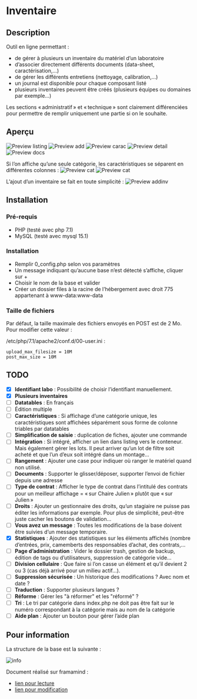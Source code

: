 # Inventaire

## Description

Outil en ligne permettant :
* de gérer à plusieurs un inventaire du matériel d’un laboratoire
* d’associer directement différents documents (data-sheet, caractérisation,…)
* de gérer les différents entretiens (nettoyage, calibration,…)
* un journal est disponible pour chaque composant listé
* plusieurs inventaires peuvent être créés (plusieurs équipes ou domaines par exemple…)

Les sections « administratif » et « technique » sont clairement différenciées pour permettre de remplir uniquement une partie si on le souhaite.

## Aperçu

![Preview listing](./README_screenshot_listing.png)
![Preview add](./README_screenshot_add.png)
![Preview carac](./README_screenshot_carac.png)
![Preview detail](./README_screenshot_detail.png)
![Preview docs](./README_screenshot_docs.png)

Si l’on affiche qu’une seule catégorie, les caractéristiques se séparent en différentes colonnes :
![Preview cat](./README_screenshot_catform.png)
![Preview cat](./README_screenshot_cat.png)

L’ajout d’un inventaire se fait en toute simplicité :
![Preview addinv](./README_screenshot_addinv.png)


## Installation

### Pré-requis
* PHP (testé avec php 7.1)
* MySQL (testé avec mysql 15.1)

### Installation
* Remplir 0_config.php selon vos paramètres
* Un message indiquant qu’aucune base n’est détecté s’affiche, cliquer sur +
* Choisir le nom de la base et valider
* Créer un dossier files à la racine de l’hébergement avec droit 775 appartenant à www-data:www-data

### Taille de fichiers
Par défaut, la taille maximale des fichiers envoyés en POST est de 2 Mo. Pour modifier cette valeur :

/etc/php/7.1/apache2/conf.d/00-user.ini :
```
upload_max_filesize = 10M
post_max_size = 10M
```


## TODO

- [x] **Identifiant labo** : Possibilité de choisir l’identifiant manuellement.
- [x] **Plusieurs inventaires**
- [ ] **Datatables** : En français
- [ ] Édition multiple
- [ ] **Caractéristiques** : Si affichage d’une catégorie unique, les caractéristiques sont affichées séparément sous forme de colonne triables par datatables
- [ ] **Simplification de saisie** : duplication de fiches, ajouter une commande
- [ ] **Intégration** : Si intégré, afficher un lien dans listing vers le conteneur. Mais également gérer les lots. Il peut arriver qu’un lot de filtre soit acheté et que l’un d’eux soit intégré dans un montage…
- [ ] **Rangement** : Ajouter une case pour indiquer où ranger le matériel quand non utilisé.
- [ ] **Documents** : Supporter le glisser/déposer, supporter l’envoi de fichier depuis une adresse
- [ ] **Type de contrat** : Afficher le type de contrat dans l’intitulé des contrats pour un meilleur affichage = « sur Chaire Julien » plutôt que « sur Julien »
- [ ] **Droits** : Ajouter un gestionnaire des droits, qu’un stagiaire ne puisse pas éditer les informations par exemple. Pour plus de simplicité, peut-être juste cacher les boutons de validation…
- [ ] **Vous avez un message** : Toutes les modifications de la base doivent être suivies d’un message temporaire.
- [x] **Statistiques** : Ajouter des statistiques sur les éléments affichés (nombre d’entrées, prix, camemberts des responsables d’achat, des contrats,…
- [ ] **Page d’administration** : Vider le dossier trash, gestion de backup, édition de tags ou d’utilisateurs, suppression de catégorie vide…
- [ ] **Division cellulaire** : Que faire si l’on casse un élément et qu’il devient 2 ou 3 (cas déjà arrivé pour un milieu actif…).
- [ ] **Suppression sécurisée** : Un historique des modifications ? Avec nom et date ?
- [ ] **Traduction** : Supporter plusieurs langues ?
- [ ] **Réforme** : Gérer les "à réformer" et les "réformé" ?
- [ ] **Tri** : Le tri par catégorie dans index.php ne doit pas être fait sur le numéro correspondant à la catégorie mais au nom de la catégorie
- [ ] **Aide plan** : Ajouter un bouton pour gérer l’aide plan

## Pour information

La structure de la base est la suivante :

![info](./info_structure.png)

Document réalisé sur framamind :
* [lien pour  lecture](https://framindmap.org/c/maps/197903/public)
* [lien pour modification](https://framindmap.org/c/maps/197903/edit)

